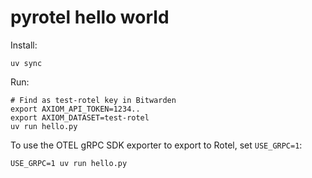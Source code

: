 # pyrotel hello world

Install:

``` shell
uv sync
```

Run:

``` shell
# Find as test-rotel key in Bitwarden
export AXIOM_API_TOKEN=1234..
export AXIOM_DATASET=test-rotel
uv run hello.py
```

To use the OTEL gRPC SDK exporter to export to Rotel, set `USE_GRPC=1`:

``` shell
USE_GRPC=1 uv run hello.py
```
